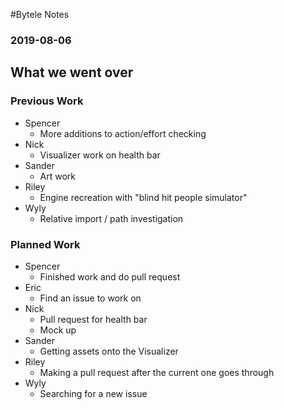 #Bytele Notes### 2019-08-06## What we went over### Previous Work- Spencer	- More additions to action/effort checking- Nick	- Visualizer work on health bar- Sander	- Art work- Riley	- Engine recreation with "blind hit people simulator"- Wyly	- Relative import / path investigation### Planned Work- Spencer	- Finished work and do pull request- Eric	- Find an issue to work on- Nick	- Pull request for health bar	- Mock up- Sander	- Getting assets onto the Visualizer- Riley	- Making a pull request after the current one goes through- Wyly	- Searching for a new issue